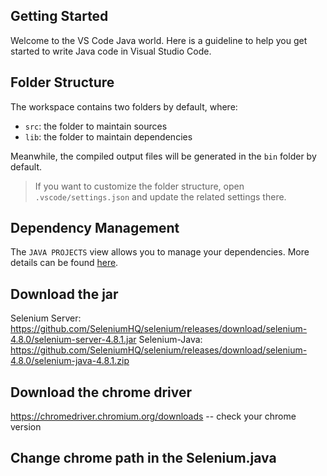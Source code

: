 ## Getting Started

Welcome to the VS Code Java world. Here is a guideline to help you get started to write Java code in Visual Studio Code.

## Folder Structure

The workspace contains two folders by default, where:

- `src`: the folder to maintain sources
- `lib`: the folder to maintain dependencies

Meanwhile, the compiled output files will be generated in the `bin` folder by default.

> If you want to customize the folder structure, open `.vscode/settings.json` and update the related settings there.

## Dependency Management

The `JAVA PROJECTS` view allows you to manage your dependencies. More details can be found [here](https://github.com/microsoft/vscode-java-dependency#manage-dependencies).

## Download the jar 
Selenium Server: https://github.com/SeleniumHQ/selenium/releases/download/selenium-4.8.0/selenium-server-4.8.1.jar
Selenium-Java: https://github.com/SeleniumHQ/selenium/releases/download/selenium-4.8.0/selenium-java-4.8.1.zip

## Download the chrome driver
https://chromedriver.chromium.org/downloads -- check your chrome version 

## Change chrome path in the Selenium.java




